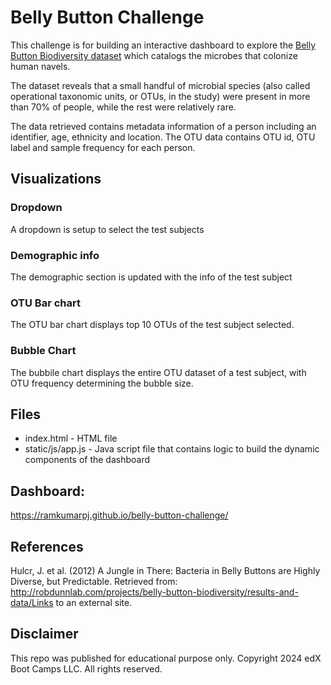 # Belly Button Challenge

This challenge is for building an interactive dashboard to explore the [Belly Button Biodiversity dataset](https://robdunnlab.com/projects/belly-button-biodiversity/) which catalogs the microbes that colonize human navels.

The dataset reveals that a small handful of microbial species (also called operational taxonomic units, or OTUs, in the study) were present in more than 70% of people, while the rest were relatively rare.

The data retrieved contains metadata information of a person including an identifier, age, ethnicity and location.
The OTU data contains OTU id, OTU label and sample frequency for each person.

## Visualizations

### Dropdown
A dropdown is setup to select the test subjects

### Demographic info
The demographic section is updated with the info of the test subject

### OTU Bar chart
The OTU bar chart displays top 10 OTUs of the test subject selected.

### Bubble Chart
The bubbile chart displays the entire OTU dataset of a test subject, with OTU frequency determining the bubble size.

## Files

* index.html - HTML file
* static/js/app.js - Java script file that contains logic to build the dynamic components of the dashboard

## Dashboard:

https://ramkumarpj.github.io/belly-button-challenge/


## References
Hulcr, J. et al. (2012) A Jungle in There: Bacteria in Belly Buttons are Highly Diverse, but Predictable. Retrieved from: http://robdunnlab.com/projects/belly-button-biodiversity/results-and-data/Links to an external site.

## Disclaimer
This repo was published for educational purpose only. Copyright 2024 edX Boot Camps LLC. All rights reserved.

